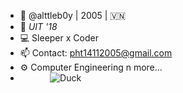 - 👋 @alttleb0y | 2005 | 🇻🇳
- 🏫 _UIT '18_
- 💻 Sleeper x Coder 
- 📫 Contact: pht14112005@gmail.com 
- ⚙️ Computer Engineering n more...
- $~~~~~~~~~~~$ ![Duck](https://cdn.discordapp.com/emojis/883269952981835786.webp?size=128&quality=lossless)
